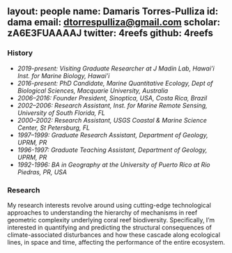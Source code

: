 layout: people
name: Damaris Torres-Pulliza
id: dama
email: dtorrespulliza@gmail.com
scholar: zA6E3FUAAAAJ
twitter: 4reefs
github: 4reefs
---

### History

- *2019-present: Visiting Graduate Researcher at J Madin Lab, Hawai’i Inst. for Marine Biology, Hawai’i*	
- *2016-present: PhD Candidate, Marine Quantitative Ecology, Dept of Biological Sciences, Macquarie University, Australia*
- *2006–2016: Founder President, Sinoptica, USA, Costa Rica, Brazil*
- *2002–2006: Research Assistant, Inst. for Marine Remote Sensing, University of South Florida, FL* 
- *2000–2002: Research Assistant, USGS Coastal & Marine Science Center, St Petersburg, FL*
- *1997–1999: Graduate Research Assistant, Department of Geology, UPRM, PR* 
- *1996-1997: Graduate Teaching Assistant, Department of Geology, UPRM, PR*
- *1992-1996: BA in Geography at the University of Puerto Rico at Rio Piedras, PR, USA*

### Research

My research interests revolve around using cutting-edge technological approaches to understanding the hierarchy of mechanisms in reef geometric complexity underlying coral reef biodiversity.  Specifically, I’m interested in quantifying and predicting the structural consequences of climate-associated disturbances and how these cascade along ecological lines, in space and time, affecting the performance of the entire ecosystem.  

##
